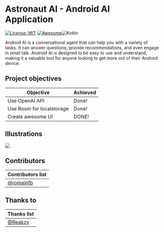 # Astronaut AI - Android AI Application

[![License: MIT](https://img.shields.io/badge/License-MIT-yellow.svg)](https://opensource.org/licenses/MIT) [![Awesome](https://awesome.re/badge.svg)](https://github.com)![Kotlin](https://img.shields.io/badge/kotlin-%237F52FF.svg?style=for-the-badge&logo=kotlin&logoColor=white)

Android AI is a conversational agent that can help you with a variety of tasks. It can answer questions, provide recommendations, and even engage in small talk. Android AI is designed to be easy to use and understand, making it a valuable tool for anyone looking to get more out of their Android device.

## Project objectives

| Objective                             | Achieved |
| ------------------------------------- | -------- |
| Use OpenAI API | Done!    |
| Use Room for localstorage                        | Done!    |
| Create awesome UI                         | DONE!    |


## Illustrations

![](https://cdn.discordapp.com/attachments/290407097747898368/1228443689295020152/image.png?ex=662c1056&is=66199b56&hm=95079d1f7b5ca7cef626bcf97ef4821bf6d62fedd6345c9ec05aa3108d7d460c&)

## Contributors

| Contributors list                                |
| ------------------------------------------------ |
| [@romainfb](https://github.com/romainfb)         |

## Thanks to

| Thanks list                                |
| ------------------------------------------ |
| [@Reakzy](https://github.com/Reakzy) |
